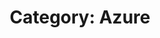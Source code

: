 ---
layout: category
title: "Category: Azure"
description: Showing all posts with the category 'Azure'
category: azure
permalink: /category/azure/
---